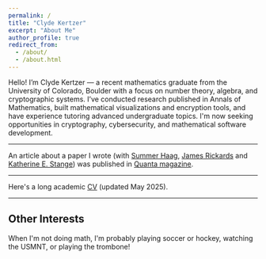 ```yaml
---
permalink: /
title: "Clyde Kertzer"
excerpt: "About Me"
author_profile: true
redirect_from: 
  - /about/
  - /about.html
---
```


Hello! I’m Clyde Kertzer — a recent mathematics graduate from the University of Colorado, Boulder with a focus on number theory, algebra, and cryptographic systems. I’ve conducted research published in Annals of Mathematics, built mathematical visualizations and encryption tools, and have experience tutoring advanced undergraduate topics. I'm now seeking opportunities in cryptography, cybersecurity, and mathematical software development.

---

An article about a paper I wrote (with <a href="https://math.colorado.edu/~suha3163/">Summer Haag</a>, <a href="https://math.colorado.edu/~jari2770">James Rickards</a> and <a href="https://math.katestange.net">Katherine E. Stange</a>) was published in <a href="https://www.quantamagazine.org/two-students-unravel-a-widely-believed-math-conjecture-20230810/">Quanta magazine</a>.

---

Here's a long academic [CV](/files/LongCVMay25.pdf) (updated May 2025).

---

## Other Interests

When I'm not doing math, I'm probably playing soccer or hockey, watching the USMNT, or playing the trombone!
